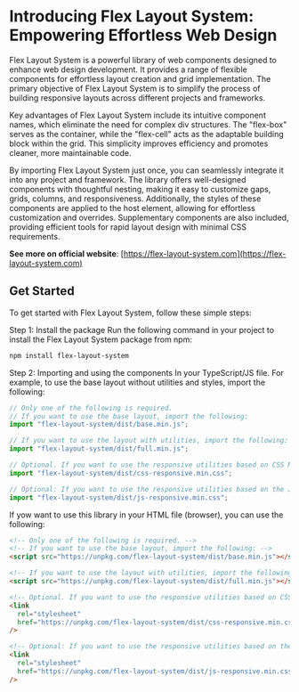 # Introducing Flex Layout System: Empowering Effortless Web Design

Flex Layout System is a powerful library of web components designed to enhance web design development. It provides a range of flexible components for effortless layout creation and grid implementation. The primary objective of Flex Layout System is to simplify the process of building responsive layouts across different projects and frameworks.

Key advantages of Flex Layout System include its intuitive component names, which eliminate the need for complex div structures. The "flex-box" serves as the container, while the "flex-cell" acts as the adaptable building block within the grid. This simplicity improves efficiency and promotes cleaner, more maintainable code.

By importing Flex Layout System just once, you can seamlessly integrate it into any project and framework. The library offers well-designed components with thoughtful nesting, making it easy to customize gaps, grids, columns, and responsiveness. Additionally, the styles of these components are applied to the host element, allowing for effortless customization and overrides. Supplementary components are also included, providing efficient tools for rapid layout design with minimal CSS requirements.

**See more on official website**: [https://flex-layout-system.com](https://flex-layout-system.com)

## Get Started

To get started with Flex Layout System, follow these simple steps:

Step 1: Install the package Run the following command in your project to install the Flex Layout System package from npm:

```bash
npm install flex-layout-system
```

Step 2: Importing and using the components In your TypeScript/JS file. For example, to use the base layout without utilities and styles, import the following:

```js
// Only one of the following is required.
// If you want to use the base layout, import the following:
import "flex-layout-system/dist/base.min.js";

// If you want to use the layout with utilities, import the following:
import "flex-layout-system/dist/full.min.js";

// Optional. If you want to use the responsive utilities based on CSS Media Queries, import the following:
import "flex-layout-system/dist/css-responsive.min.css";

// Optional: If you want to use the responsive utilities based on the JavaScript system using the flex-media component, import the following:
import "flex-layout-system/dist/js-responsive.min.css";
```

If yow want to use this library in your HTML file (browser), you can use the following:

```html
<!-- Only one of the following is required. -->
<!-- If you want to use the base layout, import the following: -->
<script src="https://unpkg.com/flex-layout-system/dist/base.min.js"></script>

<!-- If you want to use the layout with utilities, import the following: -->
<script src="https://unpkg.com/flex-layout-system/dist/full.min.js"></script>

<!-- Optional. If you want to use the responsive utilities based on CSS Media Queries, import the following: -->
<link
  rel="stylesheet"
  href="https://unpkg.com/flex-layout-system/dist/css-responsive.min.css"
/>

<!-- Optional: If you want to use the responsive utilities based on the JavaScript system using the flex-media component, import the following: -->
<link
  rel="stylesheet"
  href="https://unpkg.com/flex-layout-system/dist/js-responsive.min.css"
/>
```

